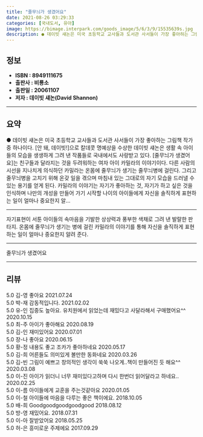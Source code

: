 ```yaml
---
title: "줄무늬가 생겼어요"
date: 2021-08-26 03:29:33
categories: [국내도서, 유아]
image: https://bimage.interpark.com/goods_image/5/6/3/9/15535639s.jpg
description: ● 데이빗 섀논은 미국 초등학교 교사들과 도서관 사서들이 가장 좋아하는 그림책 작가 중 하나이다. [안 돼, 데이빗!]으로 칼데콧 명예상을 수상한 데이빗 섀논은 생활 속 아이들의 모습을 생생하게 그려 낸 작품들로 국내에서도 사랑받고 있다. [줄무늬가 생겼어요]는 친구들과 달라지는 것을
---
```


## **정보**

- **ISBN : 8949111675**
- **출판사 : 비룡소**
- **출판일 : 20061107**
- **저자 : 데이빗 섀논(David Shannon)**

------



## **요약**

●  데이빗 섀논은 미국 초등학교 교사들과 도서관 사서들이 가장 좋아하는 그림책 작가 중 하나이다. [안 돼, 데이빗!]으로 칼데콧 명예상을 수상한 데이빗 섀논은 생활 속 아이들의 모습을 생생하게 그려 낸 작품들로 국내에서도 사랑받고 있다. [줄무늬가 생겼어요]는 친구들과 달라지는 것을 두려워하는 여자 아이 카밀라의 이야기이다. 다른 사람의 시선을 지나치게 의식하던 카밀라는 온몸에 줄무늬가 생기는 줄무늬병에 걸린다. 그리고 줄무늬병을 고치기 위해 온갖 일을 겪으며 마침내 있는 그대로의 자기 모습을 드러낼 수 있는 용기를 얻게 된다. 카밀라의 이야기는 자기가 좋아하는 것, 자기가 하고 싶은 것을 인식하며 나만의 개성을 만들어 가기 시작할 나이의 아이들에게 자신을 솔직하게 표현하는 일이 얼마나 중요한지 알...

------

자기표현이 서툰 아이들의 속마음을 기발한 상상력과 풍부한 색채로 그려 낸 발랄한 판타지. 온몸에 줄무늬가 생기는 병에 걸린 카밀라의 이야기를 통해 자신을 솔직하게 표현하는 일이 얼마나 중요한지 알려 준다.

------


줄무늬가 생겼어요 

------


## **리뷰** 

5.0 김-영 좋아요 2021.07.24 <br/>5.0 박-재 감동적입니다. 2021.02.02 <br/>5.0 유-인 집중도 높아요. 
유치원에서 읽었는데 재밌다고 사달라해서 구매했어요^^ 2020.10.15 <br/>5.0 최-주 아이가 좋아해요 2020.08.19 <br/>5.0 김-인 재미있어요 2020.07.01 <br/>5.0 장-나 좋아요 2020.06.15 <br/>5.0 황-정 내용도 좋고 조카가 좋아하네요  2020.05.17 <br/>5.0 김-희 어른들도 의미있게 볼만한 동화네요 2020.03.26 <br/>5.0 김-빈 그림이 예쁘고 창의적인 생각이 쑥쑥 나오게..책이 만들어진 듯 해요^^ 2020.03.08 <br/>5.0 이-진 아이가 읽더니 너무 재미있다고하며 다시 한번더 읽어달라고 하네요.. 2020.02.25 <br/>5.0 이-름 아이들에게 교훈을 주는것같아요 2020.01.05 <br/>5.0 이-철 아이들에 마음을 다루는 좋은 책이에요. 2018.10.05 <br/>5.0 배-희 Goodgoodgoodgoodgood 2018.08.12 <br/>5.0 방-영 재밌어요.  2018.07.31 <br/>5.0 이-아 잘받았어요  2018.05.25 <br/>5.0 허-은 흥미로운 주제에요 2017.09.29 <br/>